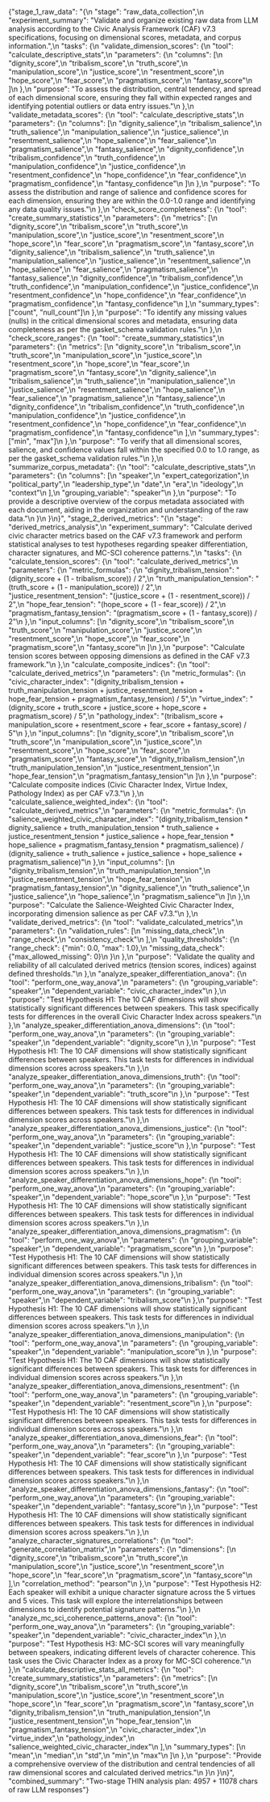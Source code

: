 {"stage_1_raw_data": "{\n  \"stage\": \"raw_data_collection\",\n  \"experiment_summary\": \"Validate and organize existing raw data from LLM analysis according to the Civic Analysis Framework (CAF) v7.3 specifications, focusing on dimensional scores, metadata, and corpus information.\",\n  \"tasks\": {\n    \"validate_dimension_scores\": {\n      \"tool\": \"calculate_descriptive_stats\",\n      \"parameters\": {\n        \"columns\": [\n          \"dignity_score\",\n          \"tribalism_score\",\n          \"truth_score\",\n          \"manipulation_score\",\n          \"justice_score\",\n          \"resentment_score\",\n          \"hope_score\",\n          \"fear_score\",\n          \"pragmatism_score\",\n          \"fantasy_score\"\n        ]\n      },\n      \"purpose\": \"To assess the distribution, central tendency, and spread of each dimensional score, ensuring they fall within expected ranges and identifying potential outliers or data entry issues.\"\n    },\n    \"validate_metadata_scores\": {\n      \"tool\": \"calculate_descriptive_stats\",\n      \"parameters\": {\n        \"columns\": [\n          \"dignity_salience\",\n          \"tribalism_salience\",\n          \"truth_salience\",\n          \"manipulation_salience\",\n          \"justice_salience\",\n          \"resentment_salience\",\n          \"hope_salience\",\n          \"fear_salience\",\n          \"pragmatism_salience\",\n          \"fantasy_salience\",\n          \"dignity_confidence\",\n          \"tribalism_confidence\",\n          \"truth_confidence\",\n          \"manipulation_confidence\",\n          \"justice_confidence\",\n          \"resentment_confidence\",\n          \"hope_confidence\",\n          \"fear_confidence\",\n          \"pragmatism_confidence\",\n          \"fantasy_confidence\"\n        ]\n      },\n      \"purpose\": \"To assess the distribution and range of salience and confidence scores for each dimension, ensuring they are within the 0.0-1.0 range and identifying any data quality issues.\"\n    },\n    \"check_score_completeness\": {\n      \"tool\": \"create_summary_statistics\",\n      \"parameters\": {\n        \"metrics\": [\n          \"dignity_score\",\n          \"tribalism_score\",\n          \"truth_score\",\n          \"manipulation_score\",\n          \"justice_score\",\n          \"resentment_score\",\n          \"hope_score\",\n          \"fear_score\",\n          \"pragmatism_score\",\n          \"fantasy_score\",\n          \"dignity_salience\",\n          \"tribalism_salience\",\n          \"truth_salience\",\n          \"manipulation_salience\",\n          \"justice_salience\",\n          \"resentment_salience\",\n          \"hope_salience\",\n          \"fear_salience\",\n          \"pragmatism_salience\",\n          \"fantasy_salience\",\n          \"dignity_confidence\",\n          \"tribalism_confidence\",\n          \"truth_confidence\",\n          \"manipulation_confidence\",\n          \"justice_confidence\",\n          \"resentment_confidence\",\n          \"hope_confidence\",\n          \"fear_confidence\",\n          \"pragmatism_confidence\",\n          \"fantasy_confidence\"\n        ],\n        \"summary_types\": [\"count\", \"null_count\"]\n      },\n      \"purpose\": \"To identify any missing values (nulls) in the critical dimensional scores and metadata, ensuring data completeness as per the gasket_schema validation rules.\"\n    },\n    \"check_score_ranges\": {\n      \"tool\": \"create_summary_statistics\",\n      \"parameters\": {\n        \"metrics\": [\n          \"dignity_score\",\n          \"tribalism_score\",\n          \"truth_score\",\n          \"manipulation_score\",\n          \"justice_score\",\n          \"resentment_score\",\n          \"hope_score\",\n          \"fear_score\",\n          \"pragmatism_score\",\n          \"fantasy_score\",\n          \"dignity_salience\",\n          \"tribalism_salience\",\n          \"truth_salience\",\n          \"manipulation_salience\",\n          \"justice_salience\",\n          \"resentment_salience\",\n          \"hope_salience\",\n          \"fear_salience\",\n          \"pragmatism_salience\",\n          \"fantasy_salience\",\n          \"dignity_confidence\",\n          \"tribalism_confidence\",\n          \"truth_confidence\",\n          \"manipulation_confidence\",\n          \"justice_confidence\",\n          \"resentment_confidence\",\n          \"hope_confidence\",\n          \"fear_confidence\",\n          \"pragmatism_confidence\",\n          \"fantasy_confidence\"\n        ],\n        \"summary_types\": [\"min\", \"max\"]\n      },\n      \"purpose\": \"To verify that all dimensional scores, salience, and confidence values fall within the specified 0.0 to 1.0 range, as per the gasket_schema validation rules.\"\n    },\n    \"summarize_corpus_metadata\": {\n      \"tool\": \"calculate_descriptive_stats\",\n      \"parameters\": {\n        \"columns\": [\n          \"speaker\",\n          \"expert_categorization\",\n          \"political_party\",\n          \"leadership_type\",\n          \"date\",\n          \"era\",\n          \"ideology\",\n          \"context\"\n        ],\n        \"grouping_variable\": \"speaker\"\n      },\n      \"purpose\": \"To provide a descriptive overview of the corpus metadata associated with each document, aiding in the organization and understanding of the raw data.\"\n    }\n  }\n}", "stage_2_derived_metrics": "{\n  \"stage\": \"derived_metrics_analysis\",\n  \"experiment_summary\": \"Calculate derived civic character metrics based on the CAF v7.3 framework and perform statistical analyses to test hypotheses regarding speaker differentiation, character signatures, and MC-SCI coherence patterns.\",\n  \"tasks\": {\n    \"calculate_tension_scores\": {\n      \"tool\": \"calculate_derived_metrics\",\n      \"parameters\": {\n        \"metric_formulas\": {\n          \"dignity_tribalism_tension\": \"(dignity_score + (1 - tribalism_score)) / 2\",\n          \"truth_manipulation_tension\": \"(truth_score + (1 - manipulation_score)) / 2\",\n          \"justice_resentment_tension\": \"(justice_score + (1 - resentment_score)) / 2\",\n          \"hope_fear_tension\": \"(hope_score + (1 - fear_score)) / 2\",\n          \"pragmatism_fantasy_tension\": \"(pragmatism_score + (1 - fantasy_score)) / 2\"\n        },\n        \"input_columns\": [\n          \"dignity_score\",\n          \"tribalism_score\",\n          \"truth_score\",\n          \"manipulation_score\",\n          \"justice_score\",\n          \"resentment_score\",\n          \"hope_score\",\n          \"fear_score\",\n          \"pragmatism_score\",\n          \"fantasy_score\"\n        ]\n      },\n      \"purpose\": \"Calculate tension scores between opposing dimensions as defined in the CAF v7.3 framework.\"\n    },\n    \"calculate_composite_indices\": {\n      \"tool\": \"calculate_derived_metrics\",\n      \"parameters\": {\n        \"metric_formulas\": {\n          \"civic_character_index\": \"(dignity_tribalism_tension + truth_manipulation_tension + justice_resentment_tension + hope_fear_tension + pragmatism_fantasy_tension) / 5\",\n          \"virtue_index\": \"(dignity_score + truth_score + justice_score + hope_score + pragmatism_score) / 5\",\n          \"pathology_index\": \"(tribalism_score + manipulation_score + resentment_score + fear_score + fantasy_score) / 5\"\n        },\n        \"input_columns\": [\n          \"dignity_score\",\n          \"tribalism_score\",\n          \"truth_score\",\n          \"manipulation_score\",\n          \"justice_score\",\n          \"resentment_score\",\n          \"hope_score\",\n          \"fear_score\",\n          \"pragmatism_score\",\n          \"fantasy_score\",\n          \"dignity_tribalism_tension\",\n          \"truth_manipulation_tension\",\n          \"justice_resentment_tension\",\n          \"hope_fear_tension\",\n          \"pragmatism_fantasy_tension\"\n        ]\n      },\n      \"purpose\": \"Calculate composite indices (Civic Character Index, Virtue Index, Pathology Index) as per CAF v7.3.\"\n    },\n    \"calculate_salience_weighted_index\": {\n      \"tool\": \"calculate_derived_metrics\",\n      \"parameters\": {\n        \"metric_formulas\": {\n          \"salience_weighted_civic_character_index\": \"(dignity_tribalism_tension * dignity_salience + truth_manipulation_tension * truth_salience + justice_resentment_tension * justice_salience + hope_fear_tension * hope_salience + pragmatism_fantasy_tension * pragmatism_salience) / (dignity_salience + truth_salience + justice_salience + hope_salience + pragmatism_salience)\"\n        },\n        \"input_columns\": [\n          \"dignity_tribalism_tension\",\n          \"truth_manipulation_tension\",\n          \"justice_resentment_tension\",\n          \"hope_fear_tension\",\n          \"pragmatism_fantasy_tension\",\n          \"dignity_salience\",\n          \"truth_salience\",\n          \"justice_salience\",\n          \"hope_salience\",\n          \"pragmatism_salience\"\n        ]\n      },\n      \"purpose\": \"Calculate the Salience-Weighted Civic Character Index, incorporating dimension salience as per CAF v7.3.\"\n    },\n    \"validate_derived_metrics\": {\n      \"tool\": \"validate_calculated_metrics\",\n      \"parameters\": {\n        \"validation_rules\": [\n          \"missing_data_check\",\n          \"range_check\",\n          \"consistency_check\"\n        ],\n        \"quality_thresholds\": {\n          \"range_check\": {\"min\": 0.0, \"max\": 1.0},\n          \"missing_data_check\": {\"max_allowed_missing\": 0}\n        }\n      },\n      \"purpose\": \"Validate the quality and reliability of all calculated derived metrics (tension scores, indices) against defined thresholds.\"\n    },\n    \"analyze_speaker_differentiation_anova\": {\n      \"tool\": \"perform_one_way_anova\",\n      \"parameters\": {\n        \"grouping_variable\": \"speaker\",\n        \"dependent_variable\": \"civic_character_index\"\n      },\n      \"purpose\": \"Test Hypothesis H1: The 10 CAF dimensions will show statistically significant differences between speakers. This task specifically tests for differences in the overall Civic Character Index across speakers.\"\n    },\n    \"analyze_speaker_differentiation_anova_dimensions\": {\n      \"tool\": \"perform_one_way_anova\",\n      \"parameters\": {\n        \"grouping_variable\": \"speaker\",\n        \"dependent_variable\": \"dignity_score\"\n      },\n      \"purpose\": \"Test Hypothesis H1: The 10 CAF dimensions will show statistically significant differences between speakers. This task tests for differences in individual dimension scores across speakers.\"\n    },\n    \"analyze_speaker_differentiation_anova_dimensions_truth\": {\n      \"tool\": \"perform_one_way_anova\",\n      \"parameters\": {\n        \"grouping_variable\": \"speaker\",\n        \"dependent_variable\": \"truth_score\"\n      },\n      \"purpose\": \"Test Hypothesis H1: The 10 CAF dimensions will show statistically significant differences between speakers. This task tests for differences in individual dimension scores across speakers.\"\n    },\n    \"analyze_speaker_differentiation_anova_dimensions_justice\": {\n      \"tool\": \"perform_one_way_anova\",\n      \"parameters\": {\n        \"grouping_variable\": \"speaker\",\n        \"dependent_variable\": \"justice_score\"\n      },\n      \"purpose\": \"Test Hypothesis H1: The 10 CAF dimensions will show statistically significant differences between speakers. This task tests for differences in individual dimension scores across speakers.\"\n    },\n    \"analyze_speaker_differentiation_anova_dimensions_hope\": {\n      \"tool\": \"perform_one_way_anova\",\n      \"parameters\": {\n        \"grouping_variable\": \"speaker\",\n        \"dependent_variable\": \"hope_score\"\n      },\n      \"purpose\": \"Test Hypothesis H1: The 10 CAF dimensions will show statistically significant differences between speakers. This task tests for differences in individual dimension scores across speakers.\"\n    },\n    \"analyze_speaker_differentiation_anova_dimensions_pragmatism\": {\n      \"tool\": \"perform_one_way_anova\",\n      \"parameters\": {\n        \"grouping_variable\": \"speaker\",\n        \"dependent_variable\": \"pragmatism_score\"\n      },\n      \"purpose\": \"Test Hypothesis H1: The 10 CAF dimensions will show statistically significant differences between speakers. This task tests for differences in individual dimension scores across speakers.\"\n    },\n    \"analyze_speaker_differentiation_anova_dimensions_tribalism\": {\n      \"tool\": \"perform_one_way_anova\",\n      \"parameters\": {\n        \"grouping_variable\": \"speaker\",\n        \"dependent_variable\": \"tribalism_score\"\n      },\n      \"purpose\": \"Test Hypothesis H1: The 10 CAF dimensions will show statistically significant differences between speakers. This task tests for differences in individual dimension scores across speakers.\"\n    },\n    \"analyze_speaker_differentiation_anova_dimensions_manipulation\": {\n      \"tool\": \"perform_one_way_anova\",\n      \"parameters\": {\n        \"grouping_variable\": \"speaker\",\n        \"dependent_variable\": \"manipulation_score\"\n      },\n      \"purpose\": \"Test Hypothesis H1: The 10 CAF dimensions will show statistically significant differences between speakers. This task tests for differences in individual dimension scores across speakers.\"\n    },\n    \"analyze_speaker_differentiation_anova_dimensions_resentment\": {\n      \"tool\": \"perform_one_way_anova\",\n      \"parameters\": {\n        \"grouping_variable\": \"speaker\",\n        \"dependent_variable\": \"resentment_score\"\n      },\n      \"purpose\": \"Test Hypothesis H1: The 10 CAF dimensions will show statistically significant differences between speakers. This task tests for differences in individual dimension scores across speakers.\"\n    },\n    \"analyze_speaker_differentiation_anova_dimensions_fear\": {\n      \"tool\": \"perform_one_way_anova\",\n      \"parameters\": {\n        \"grouping_variable\": \"speaker\",\n        \"dependent_variable\": \"fear_score\"\n      },\n      \"purpose\": \"Test Hypothesis H1: The 10 CAF dimensions will show statistically significant differences between speakers. This task tests for differences in individual dimension scores across speakers.\"\n    },\n    \"analyze_speaker_differentiation_anova_dimensions_fantasy\": {\n      \"tool\": \"perform_one_way_anova\",\n      \"parameters\": {\n        \"grouping_variable\": \"speaker\",\n        \"dependent_variable\": \"fantasy_score\"\n      },\n      \"purpose\": \"Test Hypothesis H1: The 10 CAF dimensions will show statistically significant differences between speakers. This task tests for differences in individual dimension scores across speakers.\"\n    },\n    \"analyze_character_signatures_correlations\": {\n      \"tool\": \"generate_correlation_matrix\",\n      \"parameters\": {\n        \"dimensions\": [\n          \"dignity_score\",\n          \"tribalism_score\",\n          \"truth_score\",\n          \"manipulation_score\",\n          \"justice_score\",\n          \"resentment_score\",\n          \"hope_score\",\n          \"fear_score\",\n          \"pragmatism_score\",\n          \"fantasy_score\"\n        ],\n        \"correlation_method\": \"pearson\"\n      },\n      \"purpose\": \"Test Hypothesis H2: Each speaker will exhibit a unique character signature across the 5 virtues and 5 vices. This task will explore the interrelationships between dimensions to identify potential signature patterns.\"\n    },\n    \"analyze_mc_sci_coherence_patterns_anova\": {\n      \"tool\": \"perform_one_way_anova\",\n      \"parameters\": {\n        \"grouping_variable\": \"speaker\",\n        \"dependent_variable\": \"civic_character_index\"\n      },\n      \"purpose\": \"Test Hypothesis H3: MC-SCI scores will vary meaningfully between speakers, indicating different levels of character coherence. This task uses the Civic Character Index as a proxy for MC-SCI coherence.\"\n    },\n    \"calculate_descriptive_stats_all_metrics\": {\n      \"tool\": \"create_summary_statistics\",\n      \"parameters\": {\n        \"metrics\": [\n          \"dignity_score\",\n          \"tribalism_score\",\n          \"truth_score\",\n          \"manipulation_score\",\n          \"justice_score\",\n          \"resentment_score\",\n          \"hope_score\",\n          \"fear_score\",\n          \"pragmatism_score\",\n          \"fantasy_score\",\n          \"dignity_tribalism_tension\",\n          \"truth_manipulation_tension\",\n          \"justice_resentment_tension\",\n          \"hope_fear_tension\",\n          \"pragmatism_fantasy_tension\",\n          \"civic_character_index\",\n          \"virtue_index\",\n          \"pathology_index\",\n          \"salience_weighted_civic_character_index\"\n        ],\n        \"summary_types\": [\n          \"mean\",\n          \"median\",\n          \"std\",\n          \"min\",\n          \"max\"\n        ]\n      },\n      \"purpose\": \"Provide a comprehensive overview of the distribution and central tendencies of all raw dimensional scores and calculated derived metrics.\"\n    }\n  }\n}", "combined_summary": "Two-stage THIN analysis plan: 4957 + 11078 chars of raw LLM responses"}